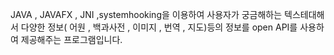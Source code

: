 JAVA , JAVAFX , JNI ,systemhooking을 이용하여 사용자가 궁금해하는 텍스테대해서
다양한 정보( 어원 , 백과사전 , 이미지 , 번역 , 지도)등의 정보를 open API를 사용하여 
제공해주는 프로그램입니다.
